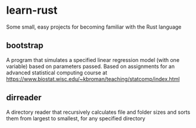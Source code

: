 # learn-rust
Some small, easy projects for becoming familiar with the Rust language

## bootstrap
A program that simulates a specified linear regression model (with one variable) based on parameters passed. Based on assignments for an advanced statistical computing course at https://www.biostat.wisc.edu/~kbroman/teaching/statcomp/index.html

## dirreader
A directory reader that recursively calculates file and folder sizes and sorts them from largest to smallest, for any specified directory
